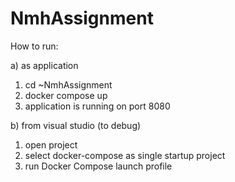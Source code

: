 # NmhAssignment

How to run:

a) as application
1. cd ~NmhAssignment
2. docker compose up
3. application is running on port 8080

b) from visual studio (to debug)
1. open project
2. select docker-compose as single startup project
2. run Docker Compose launch profile

